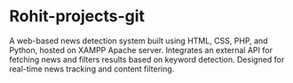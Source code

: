 # Rohit-projects-git
A web-based news detection system built using HTML, CSS, PHP, and Python, hosted on XAMPP Apache server. Integrates an external API for fetching news and filters results based on keyword detection. Designed for real-time news tracking and content filtering.
